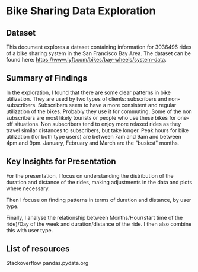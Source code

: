# Bike Sharing Data Exploration 

## Dataset

This document explores a dataset containing information for 3036496 rides 
of a bike sharing system in the San Francisco Bay Area. The dataset can 
be found here: https://www.lyft.com/bikes/bay-wheels/system-data.



## Summary of Findings

In the exploration, I found that there are some clear patterns in bike utilization.
They are used by two types of clients: subscribers and non-subscribers. Subscribers
seem to have a more consistent and regular utilization of the bikes. Probably they 
use it for commuting. Some of the non subscribers are most likely tourists or people
who use these bikes for one-off situations. Non subscribers tend to enjoy more 
relaxed rides as they travel similar distances to subscribers, but take longer.
Peak hours for bike utilization (for both type users) are between 7am and 9am 
and between 4pm and 9pm. January, February and March are the "busiest" months. 



## Key Insights for Presentation

For the presentation, I focus on understanding the distribution of the duration and distance of the rides, making adjustments in the data
and plots where necessary.

Then I focuse on finding patterns in terms of duration and distance, by user type.

Finally, I analyse the relationship between Months/Hour(start time of the ride)/Day of the week and duration/distance of the ride. I then 
also combine this with user type.


## List of resources
Stackoverflow
pandas.pydata.org



